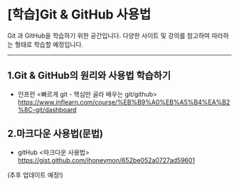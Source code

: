 # [학습]Git &amp; GitHub 사용법

Git 과 GitHub을 학습하기 위한 공간입니다.
다양한 사이트 및 강의를 참고하여 따라하는 형태로 학습할 예정입니다.

***
1.Git & GitHub의 원리와 사용법 학습하기
-----------------------------------------
*  인프런 <빠르게 git - 핵심만 골라 배우는 git/github>   
https://www.inflearn.com/course/%EB%B9%A0%EB%A5%B4%EA%B2%8C-git/dashboard


2.마크다운 사용법(문법)
-------------------------
*  gitHub <마크다운 사용법>   
 https://gist.github.com/ihoneymon/652be052a0727ad59601

(추후 업데이트 예정!)
